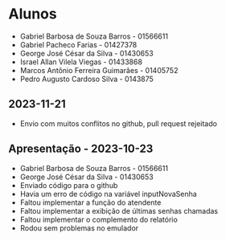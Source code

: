 # Alunos

* Gabriel Barbosa de Souza Barros - 01566611
* Gabriel Pacheco Farias - 01427378
* George José César da Silva - 01430653
* Israel Allan Vilela Viegas - 01433868
* Marcos Antônio Ferreira Guimarães - 01405752
* Pedro Augusto Cardoso Silva - 0143875

## 2023-11-21

* Envio com muitos conflitos no github, pull request rejeitado

## Apresentação - 2023-10-23

* Gabriel Barbosa de Souza Barros - 01566611
* George José César da Silva - 01430653
* Enviado código para o github
* Havia um erro de código na variável inputNovaSenha
* Faltou implementar a função do atendente
* Faltou implementar a exibição de últimas senhas chamadas
* Faltou implementar o complemento do relatório
* Rodou sem problemas no emulador
